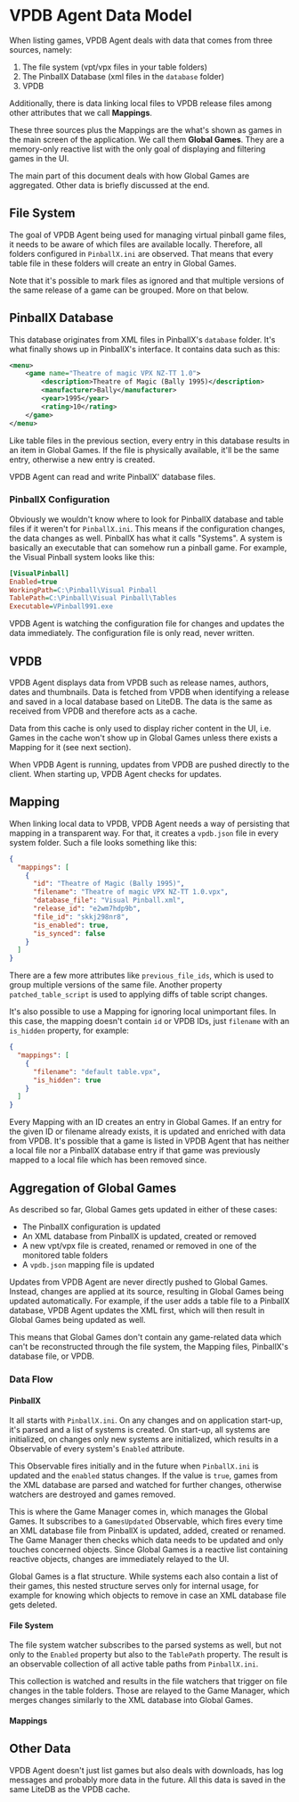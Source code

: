 # VPDB Agent Data Model

When listing games, VPDB Agent deals with data that comes from three sources, namely:

1. The file system (vpt/vpx files in your table folders)
2. The PinballX Database (xml files in the `database` folder)
3. VPDB

Additionally, there is data linking local files to VPDB release files among other attributes that we call **Mappings**.

These three sources plus the Mappings are the what's shown as games in the main screen of the application. We call them **Global Games**. They are a memory-only reactive list with the only goal of displaying and filtering games in the UI.

The main part of this document deals with how Global Games are aggregated. Other data is briefly discussed at the end.

## File System

The goal of VPDB Agent being used for managing virtual pinball game files, it needs to be aware of which files are available locally. Therefore, all folders configured in `PinballX.ini` are observed. That means that every table file in these folders will create an entry in Global Games.

Note that it's possible to mark files as ignored and that multiple versions of the same release of a game can be grouped. More on that below.

## PinballX Database

This database originates from XML files in PinballX's `database` folder. It's what finally shows up in PinballX's interface. It contains data such as this:

```xml
<menu>
	<game name="Theatre of magic VPX NZ-TT 1.0">
		<description>Theatre of Magic (Bally 1995)</description>
		<manufacturer>Bally</manufacturer>
		<year>1995</year>
		<rating>10</rating>
	</game>
</menu>
```

Like table files in the previous section, every entry in this database results in an item in Global Games. If the file is physically available, it'll be the same entry, otherwise a new entry is created.

VPDB Agent can read and write PinballX' database files.

### PinballX Configuration

Obviously we wouldn't know where to look for PinballX database and table files if it weren't for `PinballX.ini`. This means if the configuration changes, the data changes as well. PinballX has what it calls "Systems". A system is basically an executable that can somehow run a pinball game. For example, the Visual Pinball system looks like this:

```ini
[VisualPinball]
Enabled=true
WorkingPath=C:\Pinball\Visual Pinball
TablePath=C:\Pinball\Visual Pinball\Tables
Executable=VPinball991.exe
```

VPDB Agent is watching the configuration file for changes and updates the data immediately. The configuration file is only read, never written.

## VPDB

VPDB Agent displays data from VPDB such as release names, authors, dates and thumbnails. Data is fetched from VPDB when identifying a release and saved in a local database based on LiteDB. The data is the same as received from VPDB and therefore acts as a cache.

Data from this cache is only used to display richer content in the UI, i.e. Games in the cache won't show up in Global Games unless there exists a Mapping for it (see next section).

When VPDB Agent is running, updates from VPDB are pushed directly to the client. When starting up, VPDB Agent checks for updates.

## Mapping

When linking local data to VPDB, VPDB Agent needs a way of persisting that mapping in a transparent way. For that, it creates a `vpdb.json` file in every system folder. Such a file looks something like this:

```json
{
  "mappings": [
    {
      "id": "Theatre of Magic (Bally 1995)",
      "filename": "Theatre of magic VPX NZ-TT 1.0.vpx",
      "database_file": "Visual Pinball.xml",
      "release_id": "e2wm7hdp9b",
      "file_id": "skkj298nr8",
      "is_enabled": true,
      "is_synced": false
    }
  ]
}
```

There are a few more attributes like `previous_file_ids`, which is used to group multiple versions of the same file. Another property `patched_table_script` is used to applying diffs of table script changes.

It's also possible to use a Mapping for ignoring local unimportant files. In this case, the mapping doesn't contain `id` or VPDB IDs, just `filename` with an `is_hidden` property, for example:

```json
{
  "mappings": [
    {
      "filename": "default table.vpx",
      "is_hidden": true
    }
  ]
}
```

Every Mapping with an ID creates an entry in Global Games. If an entry for the given ID or filename already exists, it is updated and enriched with data from VPDB. It's possible that a game is listed in VPDB Agent that has neither a local file nor a PinballX database entry if that game was previously mapped to a local file which has been removed since.

## Aggregation of Global Games

As described so far, Global Games gets updated in either of these cases:

- The PinballX configuration is updated
- An XML database from PinballX is updated, created or removed
- A new vpt/vpx file is created, renamed or removed in one of the monitored table folders
- A `vpdb.json` mapping file is updated

Updates from VPDB Agent are never directly pushed to Global Games. Instead, changes are applied at its source, resulting in Global Games being updated automatically. For example, if the user adds a table file to a PinballX database, VPDB Agent updates the XML first, which will then result in Global Games being updated as well.

This means that Global Games don't contain any game-related data which can't be reconstructed through the file system, the Mapping files, PinballX's database file, or VPDB.

### Data Flow

#### PinballX

It all starts with `PinballX.ini`. On any changes and on application start-up, it's parsed and a list of systems is created. On start-up, all systems are initialized, on changes only new systems are initialized, which results in a Observable of every system's `Enabled` attribute.

This Observable fires initially and in the future when `PinballX.ini` is updated and the `enabled` status changes. If the value is `true`, games from the XML database are parsed and watched for further changes, otherwise watchers are destroyed and games removed.

This is where the Game Manager comes in, which manages the Global Games. It subscribes to a `GamesUpdated` Observable, which fires every time an XML database file from PinballX is updated, added, created or renamed. The Game Manager then checks which data needs to be updated and only touches concerned objects. Since Global Games is a reactive list containing reactive objects, changes are immediately relayed to the UI.

Global Games is a flat structure. While systems each also contain a list of their games, this nested structure serves only for internal usage, for example for knowing which objects to remove in case an XML database file gets deleted.

#### File System

The file system watcher subscribes to the parsed systems as well, but not only to the `Enabled` property but also to the `TablePath` property. The result is an observable collection of all active table paths from `PinballX.ini`.

This collection is watched and results in the file watchers that trigger on file changes in the table folders. Those are relayed to the Game Manager, which merges changes similarly to the XML database into Global Games.

#### Mappings



## Other Data

VPDB Agent doesn't just list games but also deals with downloads, has log messages and probably more data in the future. All this data is saved in the same LiteDB as the VPDB cache.
